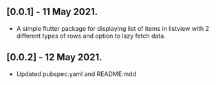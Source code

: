 ## [0.0.1] - 11 May 2021.

* A simple flutter package for displaying list of items in listview with 2 different types of rows and option to lazy fetch data.

## [0.0.2] - 12 May 2021.

* Updated pubspec.yaml and README.mdd